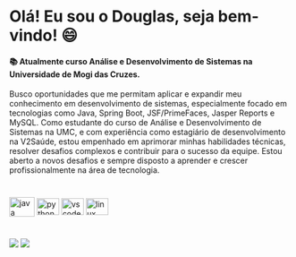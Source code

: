 # Olá! Eu sou o Douglas, seja bem-vindo! 😄

#### 📚 Atualmente curso Análise e Desenvolvimento de Sistemas na Universidade de Mogi das Cruzes.
Busco oportunidades que me permitam aplicar e expandir meu conhecimento em desenvolvimento de 
sistemas, especialmente focado em tecnologias como Java, Spring Boot, JSF/PrimeFaces, Jasper Reports e 
MySQL. Como estudante do curso de Análise e Desenvolvimento de Sistemas na UMC, e com experiência como 
estagiário de desenvolvimento na V2Saúde, estou empenhado em aprimorar minhas habilidades técnicas, 
resolver desafios complexos e contribuir para o sucesso da equipe. Estou aberto a novos desafios e sempre 
disposto a aprender e crescer profissionalmente na área de tecnologia.

#

<div>
<img align="center" alt="java" height="35" width="45"
<img src="https://cdn.jsdelivr.net/gh/devicons/devicon/icons/java/java-original-wordmark.svg" />             
<img align="center" alt="python" height="30" width="40" 
<img src="https://cdn.jsdelivr.net/gh/devicons/devicon/icons/python/python-original.svg" />      
<img align="center" alt="vscode" height="30" width="40"
<img src="https://cdn.jsdelivr.net/gh/devicons/devicon/icons/vscode/vscode-original.svg" />
<img align="center" alt="linux" height="30" width="40"
<img src="https://cdn.jsdelivr.net/gh/devicons/devicon/icons/linux/linux-original.svg" /> 

          
  
</div>

#

<div>
<a href="https://www.linkedin.com/in/douglas77p/" target="_blank"><img src="https://img.shields.io/badge/LinkedIn-0077B5?style=for-the-badge&logo=linkedin&logoColor=white" target="_blank"></a>
<a href = "mailto:douglas_1313@hotmail.com"><img src="https://img.shields.io/badge/-Gmail-%23333?style=for-the-badge&logo=gmail&logoColor=white" target="_blank"></a>   
</div>  
